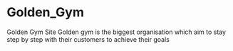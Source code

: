 # Golden_Gym
Golden Gym Site
Golden gym is the biggest organisation which aim to stay step by step with their customers to achieve their goals
